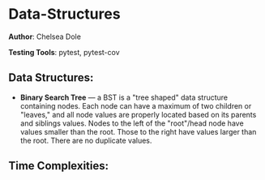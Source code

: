 # Data-Structures

**Author**: Chelsea Dole


**Testing Tools**: pytest, pytest-cov

## Data Structures:

* **Binary Search Tree** — a BST is a "tree shaped" data structure containing nodes. Each node can have a maximum of two children or "leaves," and all node values are properly located based on its parents and siblings values. Nodes to the left of the "root"/head node have values smaller than the root. Those to the right have values larger than the root. There are no duplicate values. 

## Time Complexities:



